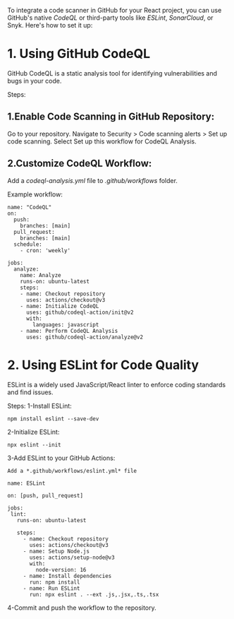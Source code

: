 To integrate a code scanner in GitHub for your React project, you can use GitHub's native *CodeQL* or third-party tools like *ESLint*, *SonarCloud*, or Snyk. Here's how to set it up:

# 1. Using GitHub CodeQL
GitHub CodeQL is a static analysis tool for identifying vulnerabilities and bugs in your code.

Steps:
## 1.Enable Code Scanning in GitHub Repository:

Go to your repository.
Navigate to Security > Code scanning alerts > Set up code scanning.
Select Set up this workflow for CodeQL Analysis.
## 2.Customize CodeQL Workflow:

Add a *codeql-analysis.yml* file to *.github/workflows* folder.

Example workflow:
```
name: "CodeQL"
on:
  push:
    branches: [main]
  pull_request:
    branches: [main]
  schedule:
    - cron: 'weekly'

jobs:
  analyze:
    name: Analyze
    runs-on: ubuntu-latest
    steps:
    - name: Checkout repository
      uses: actions/checkout@v3
    - name: Initialize CodeQL
      uses: github/codeql-action/init@v2
      with:
        languages: javascript
    - name: Perform CodeQL Analysis
      uses: github/codeql-action/analyze@v2
```


# 2. Using ESLint for Code Quality

ESLint is a widely used JavaScript/React linter to enforce coding standards and find issues.

Steps:
1-Install ESLint:

``` npm install eslint --save-dev ```

2-Initialize ESLint:

```npx eslint --init```

3-Add ESLint to your GitHub Actions:

    Add a *.github/workflows/eslint.yml* file


 ```
 name: ESLint

on: [push, pull_request]

jobs:
  lint:
    runs-on: ubuntu-latest

    steps:
      - name: Checkout repository
        uses: actions/checkout@v3
      - name: Setup Node.js
        uses: actions/setup-node@v3
        with:
          node-version: 16
      - name: Install dependencies
        run: npm install
      - name: Run ESLint
        run: npx eslint . --ext .js,.jsx,.ts,.tsx
   ```

   4-Commit and push the workflow to the repository.

